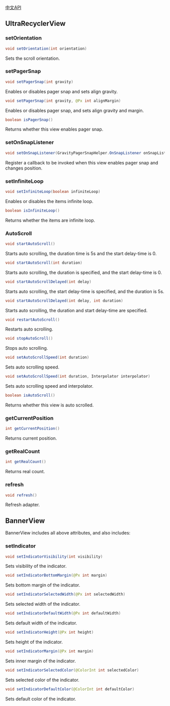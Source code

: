 [中文API](ATTRIBUTES-ch.md)

## UltraRecyclerView
### setOrientation
```java
void setOrientation(int orientation)
```
Sets the scroll orientation.

### setPagerSnap
```java
void setPagerSnap(int gravity)
```
Enables or disables pager snap and sets align gravity.
```java
void setPagerSnap(int gravity, @Px int alignMargin)
```
Enables or disables pager snap, and sets align gravity and margin.
```java
boolean isPagerSnap()
```
Returns whether this view enables pager snap.

### setOnSnapListener
```java
void setOnSnapListener(GravityPagerSnapHelper.OnSnapListener onSnapListener)
```
Register a callback to be invoked when this view enables pager snap and changes position.

### setInfiniteLoop
```java
void setInfiniteLoop(boolean infiniteLoop)
```
Enables or disables the items infinite loop.
```java
boolean isInfiniteLoop()
```
Returns whether the items are infinite loop.

### AutoScroll
```java
void startAutoScroll()
```
Starts auto scrolling, the duration time is 5s and the start delay-time is 0.
```java
void startAutoScroll(int duration)
```
Starts auto scrolling, the duration is specified, and the start delay-time is 0.
```java
void startAutoScrollDelayed(int delay)
```
Starts auto scrolling, the start delay-time is specified, and the duration is 5s.
```java
void startAutoScrollDelayed(int delay, int duration)
```
Starts auto scrolling, the duration and start delay-time are specified.
```java
void restartAutoScroll()
```
Restarts auto scrolling.
```java
void stopAutoScroll()
```
Stops auto scrolling.
```java
void setAutoScrollSpeed(int duration)
```
Sets auto scrolling speed.
```java
void setAutoScrollSpeed(int duration, Interpolator interpolator)
```
Sets auto scrolling speed and interpolator.
```java
boolean isAutoScroll()
```
Returns whether this view is auto scrolled.

### getCurrentPosition
```java
int getCurrentPosition()
```
Returns current position.

### getRealCount
```java
int getRealCount()
```
Returns real count.

### refresh
```java
void refresh()
```
Refresh adapter.

## BannerView
BannerView includes all above attributes, and also includes:
### setIndicator
```java
void setIndicatorVisibility(int visibility)
```
Sets visibility of the indicator.
```java
void setIndicatorBottomMargin(@Px int margin)
```
Sets bottom margin of the indicator.
```java
void setIndicatorSelectedWidth(@Px int selectedWidth)
```
Sets selected width of the indicator.
```java
void setIndicatorDefaultWidth(@Px int defaultWidth)
```
Sets default width of the indicator.
```java
void setIndicatorHeight(@Px int height)
```
Sets height of the indicator.
```java
void setIndicatorMargin(@Px int margin)
```
Sets inner margin of the indicator.
```java
void setIndicatorSelectedColor(@ColorInt int selectedColor)
```
Sets selected color of the indicator.
```java
void setIndicatorDefaultColor(@ColorInt int defaultColor)
```
Sets default color of the indicator.

